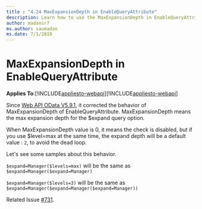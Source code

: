 ```yaml
---
title : "4.24 MaxExpansionDepth in EnableQueryAttribute"
description: Learn how to use the MaxExpansionDepth in EnableQueryAttribute in OData WebApi v7.
author: madansr7
ms.author: saumadan
ms.date: 7/1/2019
---
```

# MaxExpansionDepth in EnableQueryAttribute
**Applies To**:[!INCLUDE[appliesto-webapi](../includes/appliesto-webapi-v7.md)][!INCLUDE[appliesto-webapi](../includes/appliesto-webapi-v6.md)]

Since [Web API OData V5.9.1](https://www.nuget.org/packages/Microsoft.AspNet.OData/5.9.1), it corrected the behavior of MaxExpansionDepth of EnableQueryAttribute. MaxExpansionDepth means the max expansion depth for the $expand query option.

When MaxExpansionDepth  value is 0, it means the check is disabled, but if you use $level=max at the same time, the expand depth will be a default value : `2`, to avoid the dead loop.

Let's see some samples about this behavior.

`$expand=Manager($levels=max)` will be the same as 
`$expand=Manager($expand=Manager)`

`$expand=Manager($levels=3)` will be the same as 
`$expand=Manager($expand=Manager($expand=Manager))`

Related Issue [#731](https://github.com/OData/WebApi/issues/731).
